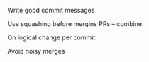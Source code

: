  Write good commit messages 

 

Use squashing before mergins PRs – combine  

 

On logical change per commit 

 

Avoid noisy merges 
